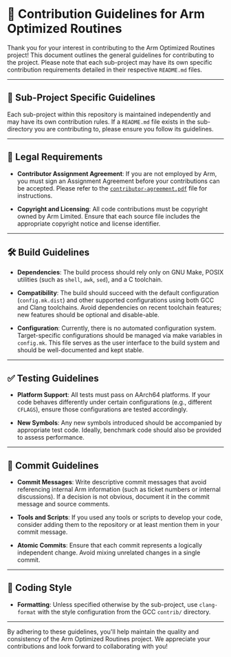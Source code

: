 # 🤝 Contribution Guidelines for Arm Optimized Routines

Thank you for your interest in contributing to the Arm Optimized Routines
project! This document outlines the general guidelines for contributing to the
project. Please note that each sub-project may have its own specific
contribution requirements detailed in their respective `README.md` files.

---

## 📁 Sub-Project Specific Guidelines

Each sub-project within this repository is maintained independently and may
have its own contribution rules. If a `README.md` file exists in the
sub-directory you are contributing to, please ensure you follow its guidelines.

---

## 📝 Legal Requirements

- **Contributor Assignment Agreement**:
  If you are not employed by Arm, you must sign an Assignment Agreement before
your contributions can be accepted. Please refer to the
[`contributor-agreement.pdf`](contributor-agreement.pdf) file for instructions.

- **Copyright and Licensing**:
  All code contributions must be copyright owned by Arm Limited. Ensure that
each source file includes the appropriate copyright notice and license
identifier.

---

## 🛠️ Build Guidelines

- **Dependencies**:
  The build process should rely only on GNU Make, POSIX utilities (such as
`shell`, `awk`, `sed`), and a C toolchain.

- **Compatibility**:
  The build should succeed with the default configuration (`config.mk.dist`)
and other supported configurations using both GCC and Clang toolchains. Avoid
dependencies on recent toolchain features; new features should be optional and
disable-able.

- **Configuration**:
  Currently, there is no automated configuration system. Target-specific
configurations should be managed via make variables in `config.mk`. This file
serves as the user interface to the build system and should be well-documented
and kept stable.

---

## ✅ Testing Guidelines

- **Platform Support**:
  All tests must pass on AArch64 platforms. If your code behaves differently
under certain configurations (e.g., different `CFLAGS`), ensure those
configurations are tested accordingly.

- **New Symbols**:
  Any new symbols introduced should be accompanied by appropriate test code.
Ideally, benchmark code should also be provided to assess performance.

---

## 🧾 Commit Guidelines

- **Commit Messages**:
  Write descriptive commit messages that avoid referencing internal Arm
information (such as ticket numbers or internal discussions). If a decision is
not obvious, document it in the commit message and source comments.

- **Tools and Scripts**:
  If you used any tools or scripts to develop your code, consider adding them
to the repository or at least mention them in your commit message.

- **Atomic Commits**:
  Ensure that each commit represents a logically independent change. Avoid
mixing unrelated changes in a single commit.

---

## 🎨 Coding Style

- **Formatting**:
  Unless specified otherwise by the sub-project, use `clang-format` with the
style configuration from the GCC `contrib/` directory.

---

By adhering to these guidelines, you'll help maintain the quality and
consistency of the Arm Optimized Routines project. We appreciate your
contributions and look forward to collaborating with you!

